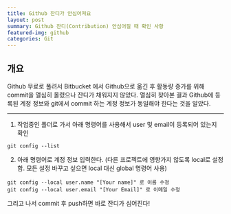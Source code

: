 ```yaml
---
title: Github 잔디가 안심어져요
layout: post
summary: Github 잔디(Contribution) 안심어질 때 확인 사항
featured-img: github
categories: Git
---
```


## 개요

Github 무료로 풀려서 Bitbucket 에서 Github으로 옮긴 후 활동량 증가를 위해 commit을 열심히 올렸으나 잔디가 채워지지 않았다.
열심히 찾아본 결과 Github에 등록된 계정 정보와 git에서 commit 하는 계정 정보가 동일해야 한다는 것을 알았다.

---
1. 작업중인 폴더로 가서 아래 명령어를 사용해서 user 및 email이 등록되어 있는지 확인
~~~
git config --list
~~~
2. 아래 명령어로 계정 정보 입력한다. (다른 프로젝트에 영향가지 않도록 local로 설정함. 모든 설정 바꾸고 싶으면 local 대신 global 명령어 사용)
~~~
git config --local user.name "[Your name]" 로 이름 수정
git config --local user.email "[Your Email]" 로 이메일 수정
~~~

그리고 나서 commit 후 push하면 바로 잔디가 심어진다!
